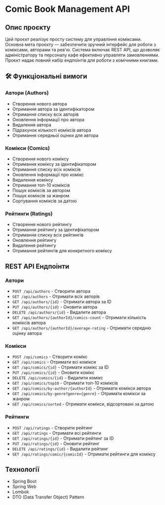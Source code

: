 # Comic Book Management API

## Опис проєкту
Цей проєкт реалізує просту систему для управління коміксами. Основна мета проєкту — забезпечити зручний інтерфейс для роботи з коміксами, авторами та рев'ю. 
Система включає REST API, що дозволяє адміністратору та персоналу кафе ефективно управляти замовленнями.
Проєкт надає повний набір ендпоінтів для роботи з комічними книгами.

## 🛠 Функціональні вимоги

### Автори (Authors)
- Створення нового автора
- Отримання автора за ідентифікатором
- Отримання списку всіх авторів
- Оновлення інформації про автора
- Видалення автора
- Підрахунок кількості коміксів автора
- Отримання середньої оцінки для автора

### Комікси (Comics)
- Створення нового коміксу
- Отримання коміксу за ідентифікатором
- Отримання списку всіх коміксів
- Оновлення інформації про комікс
- Видалення коміксу
- Отримання топ-10 коміксів
- Пошук коміксів за автором
- Пошук коміксів за жанром
- Сортування коміксів за датою

### Рейтинги (Ratings)
- Створення нового рейтингу
- Отримання рейтингу за ідентифікатором
- Отримання списку всіх рейтингів
- Оновлення рейтингу
- Видалення рейтингу
- Отримання рейтингів для конкретного коміксу

## REST API Ендпоінти

### Автори
- `POST /api/authors` - Створити автора
- `GET /api/authors` - Отримати всіх авторів
- `GET /api/authors/{id}` - Отримати автора за ID
- `PUT /api/authors/{id}` - Оновити автора
- `DELETE /api/authors/{id}` - Видалити автора
- `GET /api/authors/{authorId}/comics-count` - Отримати кількість коміксів автора
- `GET /api/authors/{authorId}/average-rating` - Отримати середню оцінку автора

### Комікси
- `POST /api/comics` - Створити комікс
- `GET /api/comics` - Отримати всі комікси
- `GET /api/comics/{id}` - Отримати комікс за ID
- `PUT /api/comics/{id}` - Оновити комікс
- `DELETE /api/comics/{id}` - Видалити комікс
- `GET /api/comics/top10` - Отримати топ-10 коміксів
- `GET /api/comics/by-author/{authorId}` - Отримати комікси автора
- `GET /api/comics/by-genre?genre={genre}` - Отримати комікси за жанром
- `GET /api/comics/sorted` - Отримати комікси, відсортовані за датою

### Рейтинги
- `POST /api/ratings` - Створити рейтинг
- `GET /api/ratings` - Отримати всі рейтинги
- `GET /api/ratings/{id}` - Отримати рейтинг за ID
- `PUT /api/ratings/{id}` - Оновити рейтинг
- `DELETE /api/ratings/{id}` - Видалити рейтинг
- `GET /api/ratings/comic/{comicId}` - Отримати рейтинги для коміксу

## Технології
- Spring Boot
- Spring Web
- Lombok
- DTO (Data Transfer Object) Pattern
